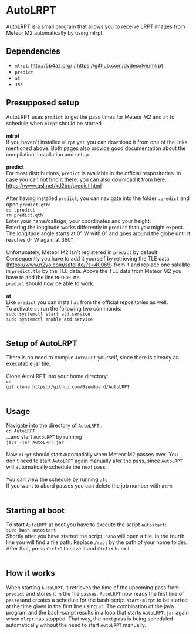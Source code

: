 # AutoLRPT
AutoLRPT is a small program that allows you to receive LRPT images from Meteor M2 automatically by using mlrpt.<br />

## Dependencies
- `mlrpt`: http://5b4az.org/ / https://github.com/dvdesolve/mlrpt<br />
- `predict`<br />
- `at`<br />
- `JRE`<br />

## Presupposed setup
AutoLRPT uses `predict` to get the pass times for Meteor M2 and `at` to schedule when `mlrpt` should be started<br />
<br />
**mlrpt**<br />
If you haven't installed `mlrpt` yet, you can download it from one of the links mentioned above. Both pages also provide good documentation about the compilation, installation and setup.<br />
<br />
**predict**<br />
For most distributions, `predict` is available in the official respositories. In case you can not find it there, you can also download it from here: https://www.qsl.net/kd2bd/predict.html<br />
<br />
After having installed `predict`, you can navigate into the folder `.predict` and open `predict.qth`:<br />
`cd .predict`<br />
`rm predict.qth`<br />
Enter your name/callsign, your coordinates and your height:<br />
Entering the longitude works differently in `predict` than you might expect. The longitude angle starts at 0° W with 0° and goes around the globe until it reaches 0° W again at 360°.<br />
<br />
Unfortunately, Meteor M2 isn't registered in `predict` by default. Consequently you have to add it yourself by retrieving the TLE data (https://www.n2yo.com/satellite/?s=40069) from it and replace one satellite in `predict.tle` by the TLE data. Above the TLE data from Meteor M2 you have to add the line `METEOR-M2`.<br />
`predict` should now be able to work.<br />
<br />
**at**<br />
Like `predict` you can install `at` from the official repositories as well.<br />
To activate `at` run the following two commands:<br />
`sudo systemctl start atd.service`<br />
`sudo systemctl enable atd.service`<br />
<br />
## Setup of AutoLRPT<br />
There is no need to compile `AutoLRPT` yourself, since there is already an executable jar file.<br />
<br />
Clone AutoLRPT into your home directory:<br />
`cd`<br />
`git clone https://github.com/BaumGuard/AutoLRPT`<br />
<br />
## Usage
Navigate into the directory of `AutoLRPT`...<br />
`cd AutoLRPT`<br />
...and start `AutoLRPT` by running<br />
`java -jar AutoLRPT.jar`<br />
<br />
Now `mlrpt` should start automatially when Meteor M2 passes over. You don't need to start `AutoLRPT` again manually afer the pass, since `AutoLRPT` will automatically schedule the next pass.<br />
<br />
You can view the schedule by running `atq`<br />
If you want to abord passes you can delete the job number with `atrm`<br />
<br />
## Starting at boot<br />
To start `AutoLRPT` at boot you have to execute the script `autostart`:<br />
`sudo bash autostart`<br />
Shortly after you have started the script, `nano` will open a file. In the fourth line you will find a file path. Replace `/root` by the path of your home folder. After that, press `Ctrl+O` to save it and `Ctrl+X` to exit.<br />
<br />
## How it works
When starting `AutoLRPT`, it retrieves the time of the upcoming pass from `predict` and stores it in the file `passes`. `AutoLRPT` now reads the first line of `passes`and creates a schedule for the bash-script `start-mlrpt` to be started at the time given in the first line using `at`. The combination of the java program and the bash-script results in a loop that starts `AutoLRPT.jar` again when `mlrpt` has stopped. That way, the next pass is being scheduled automatically without the need to start `AutoLRPT` manually.
